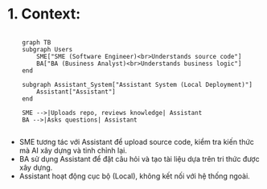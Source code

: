 
# 1. Context:

```mermaid

    graph TB
    subgraph Users
        SME["SME (Software Engineer)<br>Understands source code"]
        BA["BA (Business Analyst)<br>Understands business logic"]
    end

    subgraph Assistant_System["Assistant System (Local Deployment)"]
        Assistant["Assistant"]
    end

    SME -->|Uploads repo, reviews knowledge| Assistant
    BA -->|Asks questions| Assistant


```

- SME tương tác với Assistant để upload source code, kiểm tra kiến thức mà AI xây dựng và tinh chỉnh lại.
- BA sử dụng Assistant để đặt câu hỏi và tạo tài liệu dựa trên tri thức được xây dựng.
- Assistant hoạt động cục bộ (Local), không kết nối với hệ thống ngoài.


